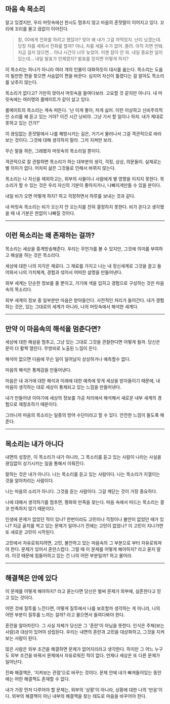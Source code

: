 ## 마음 속 목소리

알고 있겠지만, 우리 머릿속에선 한시도 멈추지 않고 마음의 혼잣말이 이어지고 있다. 꼬리에 꼬리를 물고 끊없이 이어진다.

> 참, 00에게 전화를 하려고 했잖아? 맞아 왜 내가 그걸 까먹었지. 난리 났겠는데. 당장 차를 세워서 전화를 할까? 아냐, 차를 세울 수가 없어. 졸려. 아직 자면 안돼. 지금 걸지 않으면... 아냐 시간이 너무 늦었어. 이젠 잠이 안 와. 내일 중요한 일이 있는데... 내일 발표가 언제였지? 발표를 망치면 어떻게 하지?

이 목소리는 하나가 아니라 여러 개의 인물이 대화하듯이 대사를 읊는다.  목소리는 도움이 될만한 편을 찾으면 서슴없이 편을 바꾼다. 심지어 자신이 틀렸다는 걸 알아도 목소리를 낮추지 않는다.

목소리가 없다고? 가만히 앉아서 머릿속을 들여다보라. 고요할 것 같지만 아니다. 내 머릿속에는 여러명의 룸메이트가 같이 살고 있다. 

룸메이트의 목소리는 계속 떠든다. '난 이게 좋아, 저게 싫어. 이런 이상하고 신비주의적인 소리를 왜 듣고 있는 거야? 이건 시간 낭비야. 그냥 가서 할 일이나 하자. 내가 제대로 못하고  있는 건가?' 

이 끊임없는 혼잣말에서 나를 해방시키는 길은, 거기서 물러나서 그걸 객관적으로 바라보는 것이다. 그것에 대해 생각하지 말라. 그저 지켜만 보라.

무슨 말을 하든, 그래봤자 머릿속의 목소리일 뿐이다. 

객관적으로 잘 관찰하면 목소리가 하는 대부분의 생각, 걱정, 상상, 의문들이. 실제로는 별 의미가 없다. 어차피 삶은 그것들로 인해서 바뀌지 않는다. 

목소리는 나 자신을 제외하고는, 외부의 사물이나 사람에게 별 영향을 미치지 못한다. 목소리가 할 수 있는 것은 우리 자신의 기분이 좋아지거나, 나빠지게만들 수 있을 분이다.

내일 비가 오면 어떻게 하지? 하고 걱정하면서 하루를 보내는 것과 같다. 

내 머릿속 목소리는 비가 오는지 안 오는지를 전혀 결정하지 못한다. 비가 온다고 생각했을 때 내 기분은 한없이 나빠질 것이다.

- - - -

## 이런 목소리는 왜 존재하는 걸까?

목소리는 세상을 중계방송해준다. 우리는 무언가를 볼 수 있지만, 그것에 의미를 부여하고 해설을 하는 것은 목소리다. 

세상에 대한 나의 지각은 재료다. 그 재료를 가지고 나는 내 정신세계로 그것을 끌고 들어와서 나의 가치체계, 경험과 섞어서 어떠한 설명을 만들어낸다.

외부 세계는 단순한 정보를 줄 뿐이고, 거기에 색을 입히고 경험으로 구성하는 것은 마음 속의 목소리다.

외부 세계의 정보 중 일부분만 마음은 받아들인다. 사전적인 처리가 들어간다. 내가 경험하는 것은, 있는 그대로의 세계가 아니라, 나의 머릿속에서 해석한 세계다.

- - - -

## 만약 이 마음속의 해석을 멈춘다면?

세상에 대한 해설을 멈추고, 그냥 있는 그대로 그것을 관찰한다면 어떻게 될까. 당신은 문이 더 활짝 열린다. 무방비로 노출된 느낌이 든다. 

해석이 없으면 다음에 무슨 일이 일어날지 상상하거나 예측할수 없다.

마음의 해석은 통제감을 만들어낸다.

마음은 내 과거에 대한 해석과 미래에 대한 예측에 맞게 세상을 받아들이기 때문에, 내 마음이 생각하는 대로 세상이 통제되고 있는 느낌을 만들어낸다.

내가 만들어낸 이야기에 세상의 정보를 가공 처리에서 해석해서 새로운 내부 새계의 경험으로 재창조하기 때문이다.

그러니까 마음의 목소리는 일종의 방어 수단이라고 할 수 있다. 안전한 느낌이 들도록 해준다.

- - - -

## 목소리는 내가 아니다

내면의 성장은, 이 목소리가 내가 아니라, 그 목소리를 듣고 있는 사람이 나라는 사실을 끊임없이 상기시키는 일을 통해서 이뤄진다.

말하는 것은 내가 아니다. 나는 목소리를 듣고 있는 사람이다. 나는 목소리가 지껄이는 것을 알아차리는 사람이다.

나는 마음의 소리가 아니다. 그것을 듣는 사람이다. 그걸 깨닫는 것이 가장 중요하다. 

나에 대해서 생각하기를 멈추면, 평화와 만족을 찾는다. 마음 속에서 떠드는 목소리는 결코 만족하지 않기 때문이다.

인생에 문제가 없었던 적이 있나? 한번이라도 고민이나 걱정이나 불안이 없었던 때가 있나? 지금 골치를 썩고 있는 문제가 일어나기 전에는 고민이 없었나? 이 고민이 지나가면 또 새로운 고민이 시작된다.

고민에서 자유로워지려면, 고민, 불안하고 있는 마음속의 그 부분으로 부터 자유로워져야 한다. 문제가 있어서 혼란스럽다. 그럴 때 이 문제를 어떻게 해야하지? 라고 묻지 말라. 이것 때문에 힘들어하고 있는 건 나의 어떤 부분일까? 하고 물어라. 


- - - -

## 해결책은 안에 있다

이 문제를 어떻게 해야하지? 라고 묻는다면 당신은 벌써 문제가 외부에, 실존한다고 믿고 있는 것이다. 

어떤 것에 질투를 느낀다면, 어떻게 질투에서 나를 보호할까 생각하는 게 아니라, 나의 어떤 부분이 질투를 느끼는 걸까? 라고 물으면서 들여다봐야 한다.

혼란을 알아차린다. 그 사실 자체가 당신은 그 '혼란'이 아님을 뜻한다. 인식은 주체(보는 사람)과 대상이 있어야 성립된다. 우리는 내면의 혼란과 고민을 대상화하고, 그것을 지켜보는 사람이 된다.

많은 사람은 외부 조건을 해결하면 문제가 없어지리라고 생각한다. 하지만 그 어느 누구도 외부 조건을 바꿔서 문제에서 자유로워진 적이 없다. 언제나 세상은 또 다른 문제가 일어난다. 

진짜 해결책은, '지켜보는 관점'으로 바꾸는 것이다. 문제 안에 내가 빠져들어있는 동안에는 어떤 해결책도 존재할 수 없다. 

내가 가장 먼저 다루어야 할 문제는, 외부의 '상황'이 아니라, 상황에 대한 나의 '반응'이다. 외부의 해결책이 아닌 내부의 해결책을 찾는 태도로 마음을 바꾸어야 한다. 
